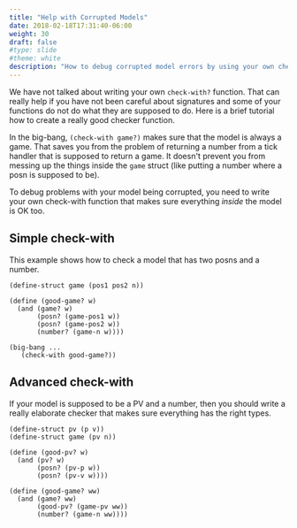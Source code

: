 ```yaml
---
title: "Help with Corrupted Models"
date: 2018-02-18T17:31:40-06:00
weight: 30
draft: false
#type: slide
#theme: white
description: "How to debug corrupted model errors by using your own check-with function."
---
```


We have not talked about writing your own `check-with?` function. That can really help if you have not been careful about signatures and some of your functions do not do what they are supposed to do. Here is a brief tutorial how to create a really good checker function.

In the big-bang, `(check-with game?)` makes sure that the model is
always a game. That saves you from the problem of returning a number
from a tick handler that is supposed to return a game. It doesn't
prevent you from messing up the things inside the `game` struct (like
putting a number where a posn is supposed to be).

To debug problems with your model being corrupted, you need to write
your own check-with function that makes sure everything _inside_ the
model is OK too.

## Simple check-with 

This example shows how to check a model that has two posns and a
number.

``` racket
(define-struct game (pos1 pos2 n)) 

(define (good-game? w)
  (and (game? w)
       (posn? (game-pos1 w))
       (posn? (game-pos2 w))
       (number? (game-n w))))
       
(big-bang ...
   (check-with good-game?))
```

## Advanced check-with

If your model is supposed to be a PV and a number, then you should write a really elaborate
checker that makes sure everything has the right types.

```racket
(define-struct pv (p v))
(define-struct game (pv n))

(define (good-pv? w)
  (and (pv? w)
       (posn? (pv-p w))
       (posn? (pv-v w))))

(define (good-game? ww)
  (and (game? ww)
       (good-pv? (game-pv ww))
       (number? (game-n ww))))
```
